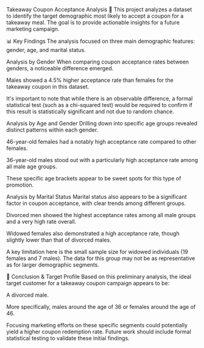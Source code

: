 Takeaway Coupon Acceptance Analysis 🥡
This project analyzes a dataset to identify the target demographic most likely to accept a coupon for a takeaway meal. The goal is to provide actionable insights for a future marketing campaign.

📊 Key Findings
The analysis focused on three main demographic features: gender, age, and marital status.

Analysis by Gender
When comparing coupon acceptance rates between genders, a noticeable difference emerged.

Males showed a 4.5% higher acceptance rate than females for the takeaway coupon in this dataset.

It's important to note that while there is an observable difference, a formal statistical test (such as a chi-squared test) would be required to confirm if this result is statistically significant and not due to random chance.

Analysis by Age and Gender
Drilling down into specific age groups revealed distinct patterns within each gender.

46-year-old females had a notably high acceptance rate compared to other females.

36-year-old males stood out with a particularly high acceptance rate among all male age groups.

These specific age brackets appear to be sweet spots for this type of promotion.

Analysis by Marital Status
Marital status also appears to be a significant factor in coupon acceptance, with clear trends among different groups.

Divorced men showed the highest acceptance rates among all male groups and a very high rate overall.

Widowed females also demonstrated a high acceptance rate, though slightly lower than that of divorced males.

A key limitation here is the small sample size for widowed individuals (19 females and 7 males). The data for this group may not be as representative as for larger demographic segments.

🎯 Conclusion & Target Profile
Based on this preliminary analysis, the ideal target customer for a takeaway coupon campaign appears to be:

A divorced male.

More specifically, males around the age of 36 or females around the age of 46.

Focusing marketing efforts on these specific segments could potentially yield a higher coupon redemption rate. Future work should include formal statistical testing to validate these initial findings.